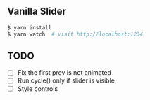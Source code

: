 ## Vanilla Slider

```bash
$ yarn install
$ yarn watch  # visit http://localhost:1234 
```

## TODO

- [ ] Fix the first prev is not animated
- [ ] Run cycle() only if slider is visible
- [ ] Style controls
